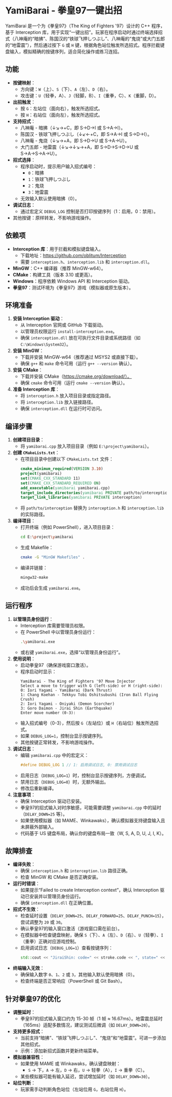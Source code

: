 # YamiBarai - 拳皇97一键出招

YamiBarai 是一个为《拳皇97》（The King of Fighters '97）设计的 C++ 程序，基于 Interception 库，用于实现“一键出招”。玩家在程序启动时通过终端选择招式（八神庵的“暗拂”、陈国汉的“铁球飞押しつぶし”、八神庵的“鬼烧”或大门五郎的“地雷震”），然后通过按下 `G` 或 `H` 键，根据角色站位触发所选招式。程序拦截键盘输入，模拟精确的按键序列，适合简化操作或练习连招。

## 功能
- **按键映射**：
  - 方向键：`W`（上）、`S`（下）、`A`（左）、`D`（右）。
  - 攻击键：`U`（轻拳，A）、`J`（轻脚，B）、`I`（重拳，C）、`K`（重脚，D）。
- **出招触发**：
  - 按 `G`：左站位（面向右），触发所选招式。
  - 按 `H`：右站位（面向左），触发所选招式。
- **支持招式**：
  - 八神庵 - 暗拂（↓↘→+C，即 S→D→I 或 S→A→I）。
  - 陈国汉 - 铁球飞押しつぶし（↓↙←+C，即 S→A→I 或 S→D→I）。
  - 八神庵 - 鬼烧（↓↘→+A，即 S→D→U 或 S→A→U）。
  - 大门五郎 - 地雷震（↓↘→↓↘→+A，即 S→D→S→D→U 或 S→A→S→A→U）。
- **招式选择**：
  - 程序启动时，提示用户输入招式编号：
    - `0`：暗拂
    - `1`：铁球飞押しつぶし
    - `2`：鬼烧
    - `3`：地雷震
  - 无效输入默认使用暗拂（0）。
- **调试日志**：
  - 通过宏定义 `DEBUG_LOG` 控制是否打印按键序列（1：启用，0：禁用）。
- 其他按键：原样转发，不影响游戏操作。

## 依赖项
- **Interception 库**：用于拦截和模拟键盘输入。
  - 下载地址：https://github.com/oblitum/Interception
  - 需要 `interception.h`、`interception.lib` 和 `interception.dll`。
- **MinGW**：C++ 编译器（推荐 MinGW-w64）。
- **CMake**：构建工具（版本 3.10 或更高）。
- **Windows**：程序依赖 Windows API 和 Interception 驱动。
- **拳皇97**：测试环境为《拳皇97》游戏（模拟器或原生版本）。

## 环境准备
1. **安装 Interception 驱动**：
   - 从 Interception 官网或 GitHub 下载驱动。
   - 以管理员权限运行 `install-interception.exe`。
   - 确保 `interception.dll` 放在可执行文件目录或系统路径（如 `C:\Windows\System32`）。
2. **安装 MinGW**：
   - 下载并安装 MinGW-w64（推荐通过 MSYS2 或直接下载）。
   - 确保 `g++` 和 `make` 命令可用（运行 `g++ --version` 确认）。
3. **安装 CMake**：
   - 下载并安装 CMake（https://cmake.org/download/）。
   - 确保 `cmake` 命令可用（运行 `cmake --version` 确认）。
4. **准备 Interception 库**：
   - 将 `interception.h` 放入项目目录或指定路径。
   - 将 `interception.lib` 放入链接路径。
   - 确保 `interception.dll` 在运行时可访问。

## 编译步骤
1. **创建项目目录**：
   - 将 `yamibarai.cpp` 放入项目目录（例如 `E:\project\yamibarai`）。
2. **创建 `CMakeLists.txt`**：
   - 在项目目录中创建以下 `CMakeLists.txt` 文件：
     ```cmake
     cmake_minimum_required(VERSION 3.10)
     project(yamibarai)
     set(CMAKE_CXX_STANDARD 11)
     set(CMAKE_CXX_STANDARD_REQUIRED ON)
     add_executable(yamibarai yamibarai.cpp)
     target_include_directories(yamibarai PRIVATE path/to/interception)
     target_link_libraries(yamibarai PRIVATE interception)
     ```
   - 将 `path/to/interception` 替换为 `interception.h` 和 `interception.lib` 的实际路径。
3. **编译项目**：
   - 打开终端（例如 PowerShell），进入项目目录：
     ```bash
     cd E:\project\yamibarai
     ```
   - 生成 Makefile：
     ```bash
     cmake -G "MinGW Makefiles" .
     ```
   - 编译并链接：
     ```bash
     mingw32-make
     ```
   - 成功后会生成 `yamibarai.exe`。

## 运行程序
1. **以管理员身份运行**：
   - Interception 库需要管理员权限。
   - 在 PowerShell 中以管理员身份运行：
     ```bash
     .\yamibarai.exe
     ```
   - 或右键 `yamibarai.exe`，选择“以管理员身份运行”。
2. **使用说明**：
   - 启动拳皇97（确保游戏窗口激活）。
   - 程序启动时显示：
     ```
     YamiBarai - The King of Fighters '97 Move Injector
     Select a move to trigger with G (left-side) or H (right-side):
     0: Iori Yagami - YamiBarai (Dark Thrust)
     1: Chang Koehan - Tekkyu Tobi Oshitsubushi (Iron Ball Flying Crush)
     2: Iori Yagami - Oniyaki (Demon Scorcher)
     3: Goro Daimon - Jirai Shin (Earthquake)
     Enter move number (0-3): 
     ```
   - 输入招式编号（0-3），然后按 `G`（左站位）或 `H`（右站位）触发所选招式。
   - 如果 `DEBUG_LOG=1`，控制台显示按键序列。
   - 其他按键正常转发，不影响游戏操作。
3. **调试日志**：
   - 编辑 `yamibarai.cpp` 中的宏定义：
     ```cpp
     #define DEBUG_LOG 1 // 1: 启用调试日志, 0: 禁用调试日志
     ```
   - 启用日志（`DEBUG_LOG=1`）时，控制台显示按键序列，方便调试。
   - 禁用日志（`DEBUG_LOG=0`）时，无额外输出。
   - 修改后重新编译。
4. **注意事项**：
   - 确保 Interception 驱动已安装。
   - 拳皇97的招式输入对时序敏感，可能需要调整 `yamibarai.cpp` 中的延时（`DELAY_DOWN=25` 等）。
   - 如果使用模拟器（如 MAME、Winkawaks），确认模拟器支持键盘输入且未屏蔽外部输入。
   - 代码基于 US 键盘布局，确认你的键盘布局一致（W, S, A, D, U, J, I, K）。

## 故障排查
- **编译失败**：
  - 确保 `interception.h` 和 `interception.lib` 路径正确。
  - 检查 MinGW 和 CMake 是否正确安装。
- **运行时错误**：
  - 如果提示“Failed to create Interception context”，确认 Interception 驱动已安装并以管理员身份运行。
  - 确保 `interception.dll` 在正确位置。
- **招式不生效**：
  - 检查延时设置（`DELAY_DOWN=25`、`DELAY_FORWARD=25`、`DELAY_PUNCH=15`），尝试调整为 `20` 或 `30`。
  - 确认拳皇97的输入窗口激活（游戏窗口需在前台）。
  - 在模拟器中检查键盘映射，确保 `S`（下）、`A`（左）、`D`（右）、`U`（轻拳）、`I`（重拳）正确对应游戏控制。
  - 启用调试日志（`DEBUG_LOG=1`）查看按键序列：
    ```cpp
    std::cout << "JiraiShin: code=" << stroke.code << ", state=" << stroke.state << std::endl;
    ```
- **终端输入无效**：
  - 确保输入数字 `0`、`1`、`2` 或 `3`，其他输入默认使用暗拂（0）。
  - 检查终端是否正常响应（PowerShell 或 Git Bash）。

## 针对拳皇97的优化
- **调整延时**：
  - 拳皇97的招式输入窗口约为 15-30 帧（1 帧 ≈ 16.67ms）。地雷震总延时（165ms）适配多数情况，建议测试后微调（如 `DELAY_DOWN=20`）。
- **支持更多招式**：
  - 当前支持“暗拂”、“铁球飞押しつぶし”、“鬼烧”和“地雷震”。可进一步添加其他招式。
  - 示例：添加新招式函数并更新终端菜单。
- **模拟器兼容性**：
  - 如果使用 MAME 或 Winkawaks，确认键盘映射：
    - `S` → 下，`A` → 左，`D` → 右，`U` → 轻拳（A），`I` → 重拳（C）。
  - 某些模拟器可能有输入延迟，尝试增加延时（如 `DELAY_DOWN=30`）。
- **站位判断**：
  - 玩家需手动判断角色站位（左站位用 `G`，右站位用 `H`）。